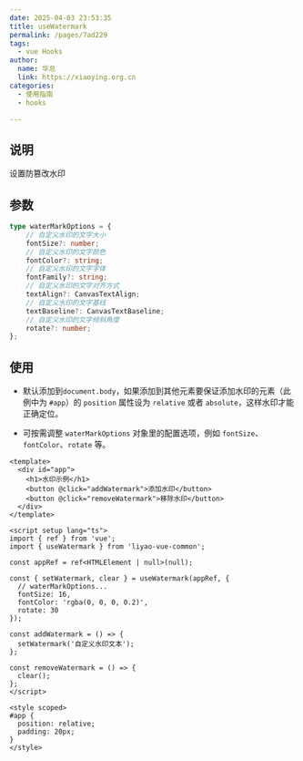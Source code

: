 ```yaml
---
date: 2025-04-03 23:53:35
title: useWatermark
permalink: /pages/7ad229
tags:
  - vue Hooks
author:
  name: 华总
  link: https://xiaoying.org.cn
categories:
  - 使用指南
  - hooks

---
```








## 说明

设置防篡改水印

## 参数

```typescript
type waterMarkOptions = {
    // 自定义水印的文字大小
    fontSize?: number;
    // 自定义水印的文字颜色
    fontColor?: string;
    // 自定义水印的文字字体
    fontFamily?: string;
    // 自定义水印的文字对齐方式
    textAlign?: CanvasTextAlign;
    // 自定义水印的文字基线
    textBaseline?: CanvasTextBaseline;
    // 自定义水印的文字倾斜角度
    rotate?: number;
};
```

## 使用

- 默认添加到`document.body`，如果添加到其他元素要保证添加水印的元素（此例中为 `#app`）的 `position` 属性设为 `relative` 或者 `absolute`，这样水印才能正确定位。

- 可按需调整 `waterMarkOptions` 对象里的配置选项，例如 `fontSize`、`fontColor`、`rotate` 等。

```vue
<template>
  <div id="app">
    <h1>水印示例</h1>
    <button @click="addWatermark">添加水印</button>
    <button @click="removeWatermark">移除水印</button>
  </div>
</template>

<script setup lang="ts">
import { ref } from 'vue';
import { useWatermark } from 'liyao-vue-common'; 

const appRef = ref<HTMLElement | null>(null);

const { setWatermark, clear } = useWatermark(appRef, {
  // waterMarkOptions...
  fontSize: 16,
  fontColor: 'rgba(0, 0, 0, 0.2)',
  rotate: 30
});

const addWatermark = () => {
  setWatermark('自定义水印文本');
};

const removeWatermark = () => {
  clear();
};
</script>

<style scoped>
#app {
  position: relative;
  padding: 20px;
}
</style>
```

